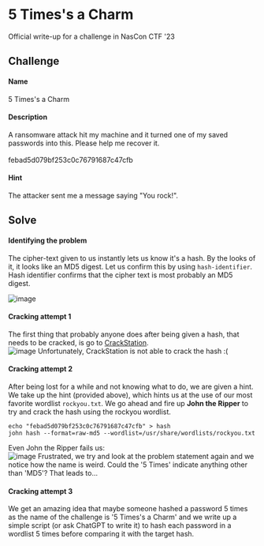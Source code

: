 # 5 Times's a Charm
Official write-up for a challenge in NasCon CTF '23

## Challenge
#### Name
5 Times's a Charm
#### Description
A ransomware attack hit my machine and it turned one of my saved passwords into this. Please help me recover it. 
<br/><br/>
febad5d079bf253c0c76791687c47cfb
#### Hint
The attacker sent me a message saying "You rock!".

## Solve
#### Identifying the problem
The cipher-text given to us instantly lets us know it's a hash. By the looks of it, it looks like an MD5 digest. Let us confirm this by using ```hash-identifier```. Hash identifier confirms that the cipher text is most probably an MD5 digest.<br/>

![image](https://user-images.githubusercontent.com/88616338/226195225-ebb58c76-ad6e-4571-bf2a-a58d57a83e9a.png)

#### Cracking attempt 1
The first thing that probably anyone does after being given a hash, that needs to be cracked, is go to [CrackStation](https://crackstation.net/). <br/>
![image](https://user-images.githubusercontent.com/88616338/226195417-1b9c2902-5df3-4db6-848e-11c7e357c36c.png)
Unfortunately, CrackStation is not able to crack the hash :(

#### Cracking attempt 2
After being lost for a while and not knowing what to do, we are given a hint. We take up the hint (provided above), which hints us at the use of our most favorite wordlist ```rockyou.txt```. We go ahead and fire up <b>John the Ripper</b> to try and crack the hash using the rockyou wordlist.
```
echo "febad5d079bf253c0c76791687c47cfb" > hash
john hash --format=raw-md5 --wordlist=/usr/share/wordlists/rockyou.txt
```
Even John the Ripper fails us:<br/>
![image](https://user-images.githubusercontent.com/88616338/226195765-1a257541-d6be-454e-8f7b-e66383f70317.png)
Frustrated, we try and look at the problem statement again and we notice how the name is weird. Could the '5 Times' indicate anything other than 'MD5'? That leads to...

#### Cracking attempt 3
We get an amazing idea that maybe someone hashed a password 5 times as the name of the challenge is '5 Times's a Charm' and we write up a simple script (or ask ChatGPT to write it) to hash each password in a wordlist 5 times before comparing it with the target hash. 
